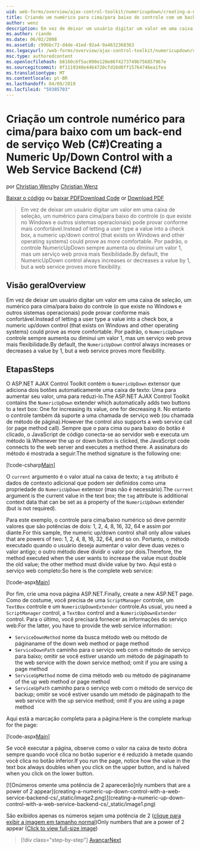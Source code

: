```yaml
---
uid: web-forms/overview/ajax-control-toolkit/numericupdown/creating-a-numeric-up-down-control-with-a-web-service-backend-cs
title: Criando um numérico para cima/para baixo do controle com um back-end de serviço da Web (c#) | Microsoft Docs
author: wenz
description: Em vez de deixar um usuário digitar um valor em uma caixa de seleção, um controle (o que existe no Windows e outros sistemas operacionais) para cima/baixo numérico pode revelar mais assim como c...
ms.author: riande
ms.date: 06/02/2008
ms.assetid: c99bbc72-d4de-41ed-92a4-9a4632368363
msc.legacyurl: /web-forms/overview/ajax-control-toolkit/numericupdown/creating-a-numeric-up-down-control-with-a-web-service-backend-cs
msc.type: authoredcontent
ms.openlocfilehash: b8160c6f5ac090e120e86f4273749b756857967e
ms.sourcegitcommit: 0f1119340e4464720cfd16d0ff15764746ea1fea
ms.translationtype: MT
ms.contentlocale: pt-BR
ms.lasthandoff: 04/09/2019
ms.locfileid: "59385703"
---
```

# <a name="creating-a-numeric-updown-control-with-a-web-service-backend-c"></a><span data-ttu-id="827ef-103">Criação um controle numérico para cima/para baixo com um back-end de serviço Web (C#)</span><span class="sxs-lookup"><span data-stu-id="827ef-103">Creating a Numeric Up/Down Control with a Web Service Backend (C#)</span></span>

<span data-ttu-id="827ef-104">por [Christian Wenz](https://github.com/wenz)</span><span class="sxs-lookup"><span data-stu-id="827ef-104">by [Christian Wenz](https://github.com/wenz)</span></span>

<span data-ttu-id="827ef-105">[Baixar o código](http://download.microsoft.com/download/9/3/f/93f8daea-bebd-4821-833b-95205389c7d0/numericupdown1.cs.zip) ou [baixar PDF](http://download.microsoft.com/download/2/d/c/2dc10e34-6983-41d4-9c08-f78f5387d32b/numericupdown1CS.pdf)</span><span class="sxs-lookup"><span data-stu-id="827ef-105">[Download Code](http://download.microsoft.com/download/9/3/f/93f8daea-bebd-4821-833b-95205389c7d0/numericupdown1.cs.zip) or [Download PDF](http://download.microsoft.com/download/2/d/c/2dc10e34-6983-41d4-9c08-f78f5387d32b/numericupdown1CS.pdf)</span></span>

> <span data-ttu-id="827ef-106">Em vez de deixar um usuário digitar um valor em uma caixa de seleção, um numérico para cima/para baixo do controle (o que existe no Windows e outros sistemas operacionais) pode provar conforme mais confortável.</span><span class="sxs-lookup"><span data-stu-id="827ef-106">Instead of letting a user type a value into a check box, a numeric up/down control (that exists on Windows and other operating systems) could prove as more comfortable.</span></span> <span data-ttu-id="827ef-107">Por padrão, o controle NumericUpDown sempre aumenta ou diminui um valor 1, mas um serviço web prova mais flexibilidade.</span><span class="sxs-lookup"><span data-stu-id="827ef-107">By default, the NumericUpDown control always increases or decreases a value by 1, but a web service proves more flexibility.</span></span>


## <a name="overview"></a><span data-ttu-id="827ef-108">Visão geral</span><span class="sxs-lookup"><span data-stu-id="827ef-108">Overview</span></span>

<span data-ttu-id="827ef-109">Em vez de deixar um usuário digitar um valor em uma caixa de seleção, um numérico para cima/para baixo do controle (o que existe no Windows e outros sistemas operacionais) pode provar conforme mais confortável.</span><span class="sxs-lookup"><span data-stu-id="827ef-109">Instead of letting a user type a value into a check box, a numeric up/down control (that exists on Windows and other operating systems) could prove as more comfortable.</span></span> <span data-ttu-id="827ef-110">Por padrão, o `NumericUpDown` controle sempre aumenta ou diminui um valor 1, mas um serviço web prova mais flexibilidade.</span><span class="sxs-lookup"><span data-stu-id="827ef-110">By default, the `NumericUpDown` control always increases or decreases a value by 1, but a web service proves more flexibility.</span></span>

## <a name="steps"></a><span data-ttu-id="827ef-111">Etapas</span><span class="sxs-lookup"><span data-stu-id="827ef-111">Steps</span></span>

<span data-ttu-id="827ef-112">O ASP.NET AJAX Control Toolkit contém o `NumericUpDown` extensor que adiciona dois botões automaticamente uma caixa de texto: Uma para aumentar seu valor, uma para reduzi-lo.</span><span class="sxs-lookup"><span data-stu-id="827ef-112">The ASP.NET AJAX Control Toolkit contains the `NumericUpDown` extender which automatically adds two buttons to a text box: One for increasing its value, one for decreasing it.</span></span> <span data-ttu-id="827ef-113">No entanto o controle também dá suporte a uma chamada de serviço web (ou chamada de método de página).</span><span class="sxs-lookup"><span data-stu-id="827ef-113">However the control also supports a web service call (or page method call).</span></span> <span data-ttu-id="827ef-114">Sempre que o para cima ou para baixo do botão é clicado, o JavaScript de código conecta-se ao servidor web e executa um método lá.</span><span class="sxs-lookup"><span data-stu-id="827ef-114">Whenever the up or down button is clicked, the JavaScript code connects to the web server and executes a method there.</span></span> <span data-ttu-id="827ef-115">A assinatura do método é mostrada a seguir:</span><span class="sxs-lookup"><span data-stu-id="827ef-115">The method signature is the following one:</span></span>

[!code-csharp[Main](creating-a-numeric-up-down-control-with-a-web-service-backend-cs/samples/sample1.cs)]

<span data-ttu-id="827ef-116">O `current` argumento é o valor atual na caixa de texto; a `tag` atributo é dados de contexto adicional que podem ser definidos como uma propriedade do `NumericUpDown` extensor (mas não é necessário).</span><span class="sxs-lookup"><span data-stu-id="827ef-116">The `current` argument is the current value in the text box; the `tag` attribute is additional context data that can be set as a property of the `NumericUpDown` extender (but is not required).</span></span>

<span data-ttu-id="827ef-117">Para este exemplo, o controle para cima/baixo numérico só deve permitir valores que são potências de dois: 1, 2, 4, 8, 16, 32, 64 e assim por diante.</span><span class="sxs-lookup"><span data-stu-id="827ef-117">For this sample, the numeric up/down control shall only allow values that are powers of two: 1, 2, 4, 8, 16, 32, 64, and so on.</span></span> <span data-ttu-id="827ef-118">Portanto, o método executado quando o usuário deseja aumentar o valor deve duas vezes o valor antigo; o outro método deve dividir o valor por dois.</span><span class="sxs-lookup"><span data-stu-id="827ef-118">Therefore, the method executed when the user wants to increase the value must double the old value; the other method must divide value by two.</span></span> <span data-ttu-id="827ef-119">Aqui está o serviço web completo:</span><span class="sxs-lookup"><span data-stu-id="827ef-119">So here is the complete web service:</span></span>

[!code-aspx[Main](creating-a-numeric-up-down-control-with-a-web-service-backend-cs/samples/sample2.aspx)]

<span data-ttu-id="827ef-120">Por fim, crie uma nova página ASP.NET.</span><span class="sxs-lookup"><span data-stu-id="827ef-120">Finally, create a new ASP.NET page.</span></span> <span data-ttu-id="827ef-121">Como de costume, você precisa de uma `ScriptManager` controle, um `TextBox` controle e um `NumericUpDownExtender` controle.</span><span class="sxs-lookup"><span data-stu-id="827ef-121">As usual, you need a `ScriptManager` control, a `TextBox` control and a `NumericUpDownExtender` control.</span></span> <span data-ttu-id="827ef-122">Para o último, você precisará fornecer as informações do serviço web:</span><span class="sxs-lookup"><span data-stu-id="827ef-122">For the latter, you have to provide the web service information:</span></span>

- `ServiceDownMethod` <span data-ttu-id="827ef-123">nome da busca método web ou método de página</span><span class="sxs-lookup"><span data-stu-id="827ef-123">name of the down web method or page method</span></span>
- `ServiceDownPath` <span data-ttu-id="827ef-124">caminho para o serviço web com o método de serviço para baixo; omitir se você estiver usando um método de página</span><span class="sxs-lookup"><span data-stu-id="827ef-124">path to the web service with the down service method; omit if you are using a page method</span></span>
- `ServiceUpMethod` <span data-ttu-id="827ef-125">nome de cima método web ou método de página</span><span class="sxs-lookup"><span data-stu-id="827ef-125">name of the up web method or page method</span></span>
- `ServiceUpPath` <span data-ttu-id="827ef-126">caminho para o serviço web com o método de serviço de backup; omitir se você estiver usando um método de página</span><span class="sxs-lookup"><span data-stu-id="827ef-126">path to the web service with the up service method; omit if you are using a page method</span></span>

<span data-ttu-id="827ef-127">Aqui está a marcação completa para a página:</span><span class="sxs-lookup"><span data-stu-id="827ef-127">Here is the complete markup for the page:</span></span>

[!code-aspx[Main](creating-a-numeric-up-down-control-with-a-web-service-backend-cs/samples/sample3.aspx)]

<span data-ttu-id="827ef-128">Se você executar a página, observe como o valor na caixa de texto dobra sempre quando você clica no botão superior e é reduzido à metade quando você clica no botão inferior.</span><span class="sxs-lookup"><span data-stu-id="827ef-128">If you run the page, notice how the value in the text box always doubles when you click on the upper button, and is halved when you click on the lower button.</span></span>


[![O<span data-ttu-id="827ef-129">números omente uma potência de 2 aparecerão]</span><span class="sxs-lookup"><span data-stu-id="827ef-129">nly numbers that are a power of 2 appear]</span></span>(creating-a-numeric-up-down-control-with-a-web-service-backend-cs/_static/image2.png)](creating-a-numeric-up-down-control-with-a-web-service-backend-cs/_static/image1.png)

<span data-ttu-id="827ef-130">São exibidos apenas os números sejam uma potência de 2 ([clique para exibir a imagem em tamanho normal](creating-a-numeric-up-down-control-with-a-web-service-backend-cs/_static/image3.png))</span><span class="sxs-lookup"><span data-stu-id="827ef-130">Only numbers that are a power of 2 appear ([Click to view full-size image](creating-a-numeric-up-down-control-with-a-web-service-backend-cs/_static/image3.png))</span></span>

> [!div class="step-by-step"]
> [<span data-ttu-id="827ef-131">Avançar</span><span class="sxs-lookup"><span data-stu-id="827ef-131">Next</span></span>](creating-a-numeric-up-down-control-with-a-web-service-backend-vb.md)
